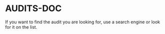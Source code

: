 # AUDITS-DOC
If you want to find the audit you are looking for, use a search engine or look for it on the list.
